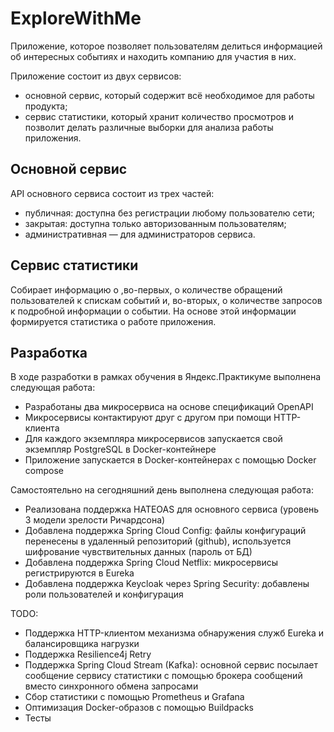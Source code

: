 # ExploreWithMe
Приложение, которое позволяет пользователям делиться информацией об интересных событиях и находить компанию для участия в них.

Приложение состоит из двух сервисов:
- основной сервис, который содержит всё необходимое для работы продукта;
- сервис статистики, который хранит количество просмотров и позволит делать различные выборки для анализа работы приложения.

## Основной сервис
API основного сервиса состоит из трех частей:
- публичная: доступна без регистрации любому пользователю сети;
- закрытая: доступна только авторизованным пользователям;
- административная — для администраторов сервиса.

## Сервис статистики
Собирает информацию о ,во-первых, о количестве обращений пользователей к спискам событий и, во-вторых, о количестве запросов к подробной информации о событии. На основе этой информации формируется статистика о работе приложения.

## Разработка
В ходе разработки в рамках обучения в Яндекс.Практикуме выполнена следующая работа:
- Разработаны два микросервиса на основе спецификаций OpenAPI
- Микросервисы контактируют друг с другом при помощи HTTP-клиента
- Для каждого экземпляра микросервисов запускается свой экземпляр PostgreSQL в Docker-контейнере
- Приложение запускается в Docker-контейнерах с помощью Docker compose

Самостоятельно на сегодняшний день выполнена следующая работа:
- Реализована поддержка HATEOAS для основного сервиса (уровень 3 модели зрелости Ричардсона)
- Добавлена поддержка Spring Cloud Config: файлы конфигураций перенесены в удаленный репозиторий (github), используется шифрование чувствительных данных (пароль от БД)
- Добавлена поддержка Spring Cloud Netflix: микросервисы регистрируются в Eureka
- Добавлена поддержка Keycloak через Spring Security: добавлены роли пользователей и конфигурация

TODO:
- Поддержка HTTP-клиентом механизма обнаружения служб Eureka и балансировщика нагрузки
- Поддержка Resilience4j Retry
- Поддержка Spring Cloud Stream (Kafka): основной сервис посылает сообщение сервису статистики с помощью брокера сообщений вместо синхронного обмена запросами
- Сбор статистики с помощью Prometheus и Grafana
- Оптимизация Docker-образов с помощью Buildpacks
- Тесты
